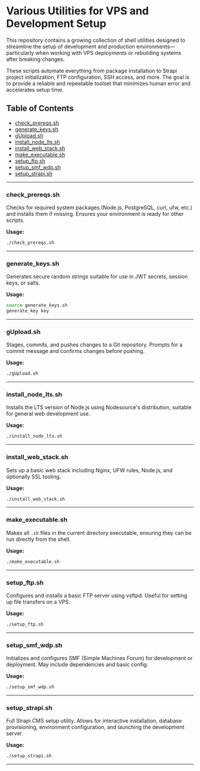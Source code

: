 # Various Utilities for VPS and Development Setup

This repository contains a growing collection of shell utilities designed to streamline the setup of development and production environments—particularly when working with VPS deployments or rebuilding systems after breaking changes.

These scripts automate everything from package installation to Strapi project initialization, FTP configuration, SSH access, and more. The goal is to provide a reliable and repeatable toolset that minimizes human error and accelerates setup time.

## Table of Contents

- [check_prereqs.sh](#check_prereqssh)
- [generate_keys.sh](#generate_keyssh)
- [gUpload.sh](#guploadsh)
- [install_node_lts.sh](#install_node_ltssh)
- [install_web_stack.sh](#install_web_stacksh)
- [make_executable.sh](#make_executablesh)
- [setup_ftp.sh](#setup_ftpsh)
- [setup_smf_wdp.sh](#setup_smf_wdpsh)
- [setup_strapi.sh](#setup_strapish)

---

### check_prereqs.sh
Checks for required system packages (Node.js, PostgreSQL, curl, ufw, etc.) and installs them if missing. Ensures your environment is ready for other scripts.

**Usage:**  
```bash
./check_prereqs.sh
```

---

### generate_keys.sh
Generates secure random strings suitable for use in JWT secrets, session keys, or salts.

**Usage:**  
```bash
source generate_keys.sh
generate_key key
```

---

### gUpload.sh
Stages, commits, and pushes changes to a Git repository. Prompts for a commit message and confirms changes before pushing.

**Usage:**  
```bash
./gUpload.sh
```

---

### install_node_lts.sh
Installs the LTS version of Node.js using Nodesource's distribution, suitable for general web development use.

**Usage:**  
```bash
./install_node_lts.sh
```

---

### install_web_stack.sh
Sets up a basic web stack including Nginx, UFW rules, Node.js, and optionally SSL tooling.

**Usage:**  
```bash
./install_web_stack.sh
```

---

### make_executable.sh
Makes all `.sh` files in the current directory executable, ensuring they can be run directly from the shell.

**Usage:**  
```bash
./make_executable.sh
```

---

### setup_ftp.sh
Configures and installs a basic FTP server using vsftpd. Useful for setting up file transfers on a VPS.

**Usage:**  
```bash
./setup_ftp.sh
```

---

### setup_smf_wdp.sh
Initializes and configures SMF (Simple Machines Forum) for development or deployment. May include dependencies and basic config.

**Usage:**  
```bash
./setup_smf_wdp.sh
```

---

### setup_strapi.sh
Full Strapi CMS setup utility. Allows for interactive installation, database provisioning, environment configuration, and launching the development server.

**Usage:**  
```bash
./setup_strapi.sh
```

---
